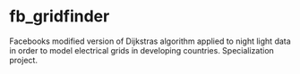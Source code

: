 # fb_gridfinder
Facebooks modified version of Dijkstras algorithm applied to night light data in order to model electrical grids in developing countries. Specialization project.
